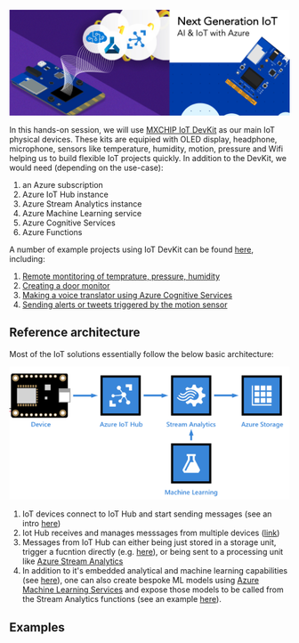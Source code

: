 
![alt text](https://github.com/mozamani/nextgeniot/blob/master/files/logo.png) <!-- .element height="10%" width="12%" -->


In this hands-on session, we will use [MXCHIP IoT DevKit](https://microsoft.github.io/azure-iot-developer-kit/) as our main IoT physical devices. These kits are equipied with OLED display, headphone, microphone, sensors like temperature, humidity, motion, pressure and Wifi helping us to build flexible IoT projects quickly. In addition to the DevKit, we would need (depending on the use-case):<br>

1) an Azure subscription
2) Azure IoT Hub instance
3) Azure Stream Analytics instance
4) Azure Machine Learning service
5) Azure Cognitive Services
6) Azure Functions 

A number of example projects using IoT DevKit can be found [here](https://microsoft.github.io/azure-iot-developer-kit/docs/projects/), including: 
1) [Remote montitoring of temprature, pressure, humidity](https://docs.microsoft.com/en-us/azure/iot-accelerators/iot-accelerators-arduino-iot-devkit-az3166-devkit-remote-monitoring-v2)<br>
2) [Creating a door monitor](https://docs.microsoft.com/en-us/azure/iot-hub/iot-hub-arduino-iot-devkit-az3166-door-monitor)<br>
3) [Making a voice translator using Azure Cognitive Services](https://docs.microsoft.com/en-us/samples/azure-samples/mxchip-iot-devkit-translator/sample/)<br>
4) [Sending alerts or tweets triggered by the motion sensor](https://docs.microsoft.com/en-us/azure/iot-hub/iot-hub-arduino-iot-devkit-az3166-translator)<br>

## Reference architecture
Most of the IoT solutions essentially follow the below basic architecture:

![alt text](https://github.com/mozamani/nextgeniot/blob/master/files/arch.png) <!-- .element height="10%" width="12%" -->

1) IoT devices connect to IoT Hub and start sending messages (see an intro [here](https://docs.microsoft.com/en-us/azure/iot-hub/iot-hub-arduino-iot-devkit-az3166-get-started)) 
2) Iot Hub receives and manages messsages from multiple devices ([link](https://docs.microsoft.com/en-us/azure/iot-hub/))
3) Messages from IoT Hub can either being just stored in a storage unit, trigger a fucntion directly (e.g. [here](https://docs.microsoft.com/en-us/azure/iot-hub/iot-hub-arduino-iot-devkit-az3166-door-monitor)), or being sent to a processing unit like [Azure Stream Analytics](https://docs.microsoft.com/en-us/azure/stream-analytics/)
4) In addition to it's embedded analytical and machine learning capabilities (see [here](https://docs.microsoft.com/en-us/azure/stream-analytics/stream-analytics-machine-learning-anomaly-detection)), one can also create bespoke ML models using [Azure Machine Learning Services](https://docs.microsoft.com/en-us/azure/machine-learning/) and expose those models to be called from the Stream Analytics functions (see an example [here](https://docs.microsoft.com/en-us/azure/stream-analytics/stream-analytics-machine-learning-integration-tutorial)).

## Examples

